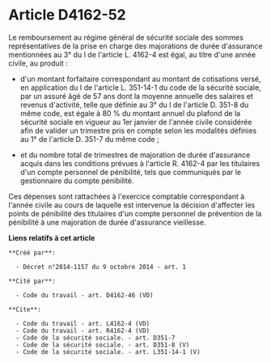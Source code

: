 # Article D4162-52

Le remboursement au régime général de sécurité sociale des sommes représentatives de la prise en charge des majorations de
durée d'assurance mentionnées au 3° du I de l'article L. 4162-4 est égal, au titre d'une année civile, au produit : 

- d'un montant forfaitaire correspondant au montant de cotisations versé, en application du I de l'article L. 351-14-1 du
code de la sécurité sociale, par un assuré âgé de 57 ans dont la moyenne annuelle des salaires et revenus d'activité, telle
que définie au 3° du I de l'article D. 351-8 du même code, est égale à 80 % du montant annuel du plafond de la sécurité
sociale en vigueur au 1er janvier de l'année civile considérée afin de valider un trimestre pris en compte selon les
modalités définies au 1° de l'article D. 351-7 du même code ;

- et du nombre total de trimestres de majoration de durée d'assurance acquis dans les conditions prévues à l'article R.
4162-4 par les titulaires d'un compte personnel de pénibilité, tels que communiqués par le gestionnaire du compte
pénibilité. 

Ces dépenses sont rattachées à l'exercice comptable correspondant à l'année civile au cours de laquelle est intervenue la
décision d'affecter les points de pénibilité des titulaires d'un compte personnel de prévention de la pénibilité à une
majoration de durée d'assurance vieillesse.

**Liens relatifs à cet article**

	**Créé par**:

	  - Décret n°2014-1157 du 9 octobre 2014 - art. 1

	**Cité par**:

	  - Code du travail - art. D4162-46 (VD)

	**Cite**:

	  - Code du travail - art. L4162-4 (VD)
	  - Code du travail - art. R4162-4 (VD)
	  - Code de la sécurité sociale. - art. D351-7
	  - Code de la sécurité sociale. - art. D351-8 (V)
	  - Code de la sécurité sociale. - art. L351-14-1 (V)
